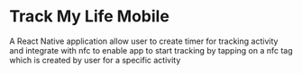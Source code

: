 # Track My Life Mobile
A React Native application allow user to create timer for tracking activity and integrate with nfc to enable app to start tracking by tapping on a nfc tag which is created by user for a specific activity
